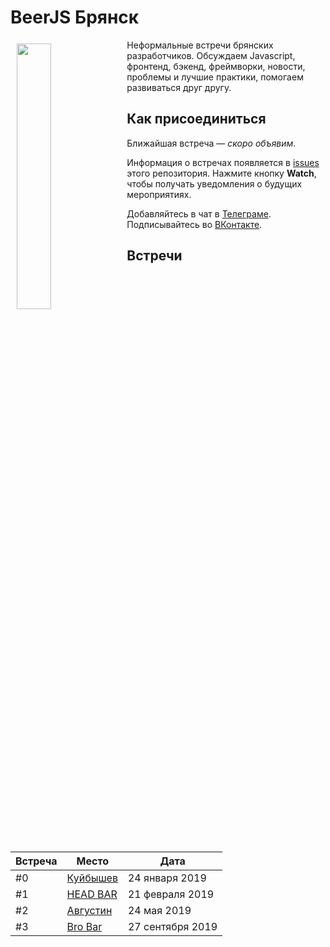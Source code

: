 # BeerJS Брянск

<img src="https://github.com/voodootikigod/logo.js/blob/master/beerjs/beerjs.png" align="left" hspace="10" vspace="6" width="33%">

Неформальные встречи брянских разработчиков. Обсуждаем Javascript, фронтенд, бэкенд, фреймворки, новости, проблемы и лучшие практики, помогаем развиваться друг другу. 

## Как присоединиться

Ближайшая встреча — *скоро объявим*.

Информация о встречах появляется в [issues](https://github.com/beerjs/bryansk/issues) этого репозитория. Нажмите кнопку **Watch**, чтобы получать уведомления о будущих мероприятиях.

Добавляйтесь в чат в [Телеграме](https://t.me/beerjs_bryansk). Подписывайтесь во [ВКонтакте](https://vk.com/beerjs_bryansk).

## Встречи

Встреча | Место                                                                   | Дата
--------|-------------------------------------------------------------------------|------------------
#0      | [Куйбышев](https://github.com/beerjs/bryansk/issues/1)                  | 24 января 2019
#1      | [HEAD BAR](https://github.com/beerjs/bryansk/issues/2)                  | 21 февраля 2019
#2      | [Августин](https://github.com/beerjs/bryansk/issues/4)                  | 24 мая 2019
#3      | [Bro Bar](https://github.com/beerjs/bryansk/issues/5)                  | 27 сентября 2019
